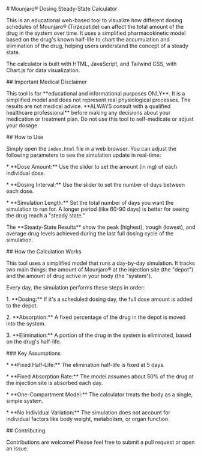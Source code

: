 \# Mounjaro® Dosing Steady-State Calculator



This is an educational web-based tool to visualize how different dosing schedules of Mounjaro® (Tirzepatide) can affect the total amount of the drug in the system over time. It uses a simplified pharmacokinetic model based on the drug's known half-life to chart the accumulation and elimination of the drug, helping users understand the concept of a steady state.



The calculator is built with HTML, JavaScript, and Tailwind CSS, with Chart.js for data visualization.



\## Important Medical Disclaimer



This tool is for \*\*educational and informational purposes ONLY\*\*. It is a simplified model and does not represent real physiological processes. The results are not medical advice. \*\*ALWAYS consult with a qualified healthcare professional\*\* before making any decisions about your medication or treatment plan. Do not use this tool to self-medicate or adjust your dosage.



\## How to Use



Simply open the `index.html` file in a web browser. You can adjust the following parameters to see the simulation update in real-time:



\* \*\*Dose Amount:\*\* Use the slider to set the amount (in mg) of each individual dose.

\* \*\*Dosing Interval:\*\* Use the slider to set the number of days between each dose.

\* \*\*Simulation Length:\*\* Set the total number of days you want the simulation to run for. A longer period (like 60-90 days) is better for seeing the drug reach a "steady state."



The \*\*Steady-State Results\*\* show the peak (highest), trough (lowest), and average drug levels achieved during the last full dosing cycle of the simulation.



\## How the Calculation Works



This tool uses a simplified model that runs a day-by-day simulation. It tracks two main things: the amount of Mounjaro® at the injection site (the "depot") and the amount of drug active in your body (the "system").



Every day, the simulation performs these steps in order:



1\.  \*\*Dosing:\*\* If it's a scheduled dosing day, the full dose amount is added to the depot.

2\.  \*\*Absorption:\*\* A fixed percentage of the drug in the depot is moved into the system.

3\.  \*\*Elimination:\*\* A portion of the drug in the system is eliminated, based on the drug's half-life.



\### Key Assumptions



\* \*\*Fixed Half-Life:\*\* The elimination half-life is fixed at 5 days.

\* \*\*Fixed Absorption Rate:\*\* The model assumes about 50% of the drug at the injection site is absorbed each day.

\* \*\*One-Compartment Model:\*\* The calculator treats the body as a single, simple system.

\* \*\*No Individual Variation:\*\* The simulation does not account for individual factors like body weight, metabolism, or organ function.



\## Contributing



Contributions are welcome! Please feel free to submit a pull request or open an issue.

